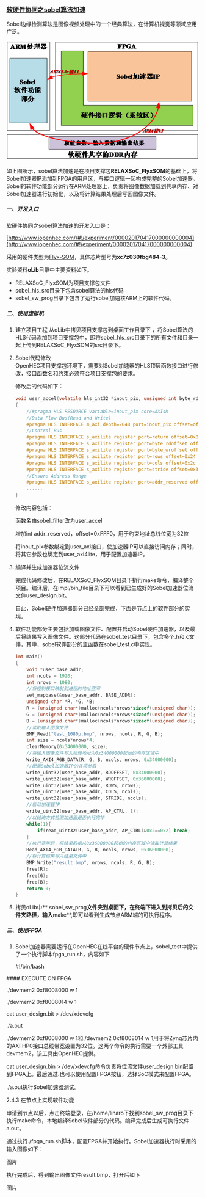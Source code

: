 ### [软硬件协同之sobel算法加速](http://www.iopenhec.com/#!/experiment/000020170417000000000004)

Sobel边缘检测算法是图像视频处理中的一个经典算法，在计算机视觉等领域应用广泛。

![](/assets/sobel_0001.png)

如上图所示，sobel算法加速是在项目支撑包**RELAXSoC\_FlyxSOM**的基础上，将Sobel加速器IP添加到FPGA的用户区，与接口逻辑一起构成完整的Sobel加速器。Sobel的软件功能部分运行在ARM处理器上，负责将图像数据加载到共享内存、对Sobel加速器进行初始化，以及将计算结果处理后写回图像文件。

##### **一、开发入口**

软硬件协同之sobel算法加速的开发入口是：

[http://www.iopenhec.com/\#!/experiment/000020170417000000000004](http://www.iopenhec.com/#!/experiment/000020170417000000000004)

采用的硬件类型为[Flyx-SOM](http://www.iopenhec.com/#!/hardware/000020161019000000000012)，具体芯片型号为**xc7z030fbg484-3**。

实验资料**oLib**目录中主要资料如下。

* RELAXSoC\_FlyxSOM为项目支撑包文件
* sobel\_hls\_src目录下包含sobel算法的hls代码
* sobel\_sw\_prog目录下包含了运行sobel加速核ARM上的软件代码。

##### 二、使用虚拟机

1. 建立项目工程
   从oLib中拷贝项目支撑包到桌面工作目录下
   ，将Sobel算法的HLS代码添加到项目支撑包中，即将sobel\_hls\_src目录下的所有文件和目录一起上传到RELAXSoC\_FlyxSOM的src目录下。
2. Sobel代码修改  
   OpenHEC项目支撑包环境下，需要对Sobel加速器的HLS顶层函数接口进行修改，接口函数名和约束必须符合项目支撑包的要求。

   修改后的代码如下：

   ```c
   void user_accel(volatile hls_int32 *inout_pix, unsigned int byte_rdoffset, unsigned int byte_wroffset, int rows, int cols, int stride, int addr_reserved)  
   {
       //#pragma HLS RESOURCE variable=inout_pix core=AXI4M
       //Data Flow Bus(Read and Write)
       #pragma HLS INTERFACE m_axi depth=2048 port=inout_pix offset=off bundle=user_axi
       //Control Bus
       #pragma HLS INTERFACE s_axilite register port=return offset=0x00 bundle=user_axi4lite
       #pragma HLS INTERFACE s_axilite register port=byte_rdoffset offset=0x14 bundle=user_axi4lite
       #pragma HLS INTERFACE s_axilite register port=byte_wroffset offset=0x1c bundle=user_axi4lite
       #pragma HLS INTERFACE s_axilite register port=rows offset=0x24 bundle=user_axi4lite
       #pragma HLS INTERFACE s_axilite register port=cols offset=0x2c bundle=user_axi4lite
       #pragma HLS INTERFACE s_axilite register port=stride offset=0x34 bundle=user_axi4lite
       //Ensure Address Range
       #pragma HLS INTERFACE s_axilite register port=addr_reserved offset=0xFFF0 bundle=user_axi4lite
       ......
   }
   ```

   修改内容包括：

   函数名由sobel\_filter改为user\_accel

   增加int addr\_reserved，offset=0xFFF0，用于约束地址总线位宽为32位

   将inout\_pix参数绑定到user\_axi接口，使加速器IP可以直接访问内存；同时，将其它参数也绑定到user\_axi4lite，用于配置加速器IP。

3. 编译并生成加速器位流文件

   完成代码修改后，在RELAXSoC\_FlyxSOM目录下执行make命令，编译整个项目。编译后，在impl/bin\_file目录下可以看到已生成好的Sobel加速器位流文件user\_design.bit。

   自此，Sobel硬件加速器部分已经全部完成，下面是节点上的软件部分的实现。

4. 软件功能部分主要包括加载图像文件、配置并启动Sobel硬件加速器，以及最后将结果写入图像文件。这部分代码在sobel\_test目录下，包含多个.h和.c文件，其中，sobel软件部分的主函数在sobel\_test.c中实现。

   ```c
   int main()
   {
       void *user_base_addr;
       int ncols = 1920;
       int nrows = 1080;
       //将控制接口映射到进程的地址空间
       set_mapbase(&user_base_addr, BASE_ADDR);
       unsigned char *R, *G, *B;
       R = (unsigned char*)malloc(ncols*nrows*sizeof(unsigned char));
       G = (unsigned char*)malloc(ncols*nrows*sizeof(unsigned char));
       B = (unsigned char*)malloc(ncols*nrows*sizeof(unsigned char));
       //读取输入图像文件
       BMP_Read("test_1080p.bmp", nrows, ncols, R, G, B);
       int size = ncols*nrows*4;
       clearMemory(0x34000000, size);
       //将输入图像文件写入物理地址为0x34000000起始的内存区域中
       Write_AXI4_RGB_DATA(R, G, B, ncols, nrows, 0x34000000);
       //配置Sobel加速器IP的各项参数
       write_uint32(user_base_addr, RDOFFSET, 0x34000000);
       write_uint32(user_base_addr, WROFFSET, 0x36000000);
       write_uint32(user_base_addr, ROWS, nrows);
       write_uint32(user_base_addr, COLS, ncols);
       write_uint32(user_base_addr, STRIDE, ncols);
       //启动加速器IP
       write_uint32(user_base_addr, AP_CTRL, 1);    
       //以轮询方式检测加速器是否执行完毕
       while(1){
           if(read_uint32(user_base_addr, AP_CTRL)&0x2==0x2) break;
       }
       //执行完毕后，将结果数据从0x36000000起始的内存区域中读取计算结果
       Read_AXI4_RGB_DATA(R, G, B, ncols, nrows, 0x36000000);
       //将计算结果写入结果文件中
       BMP_Write("result.bmp", nrows, ncols, R, G, B);
       free(R);
       free(G);
       free(B);
       return 0;
   }
   ```

5. 拷贝oLib中** sobel\_sw\_prog**文件夹到桌面下，在终端下进入到拷贝后的文件夹路径，输入**make**,即可以看到生成节点ARM端的可执行程序。

##### 三、使用FPGA

1. Sobel加速器需要运行在OpenHEC在线平台的硬件节点上，sobel\_test中提供了一个执行脚本fpga\_run.sh，内容如下

   \#!/bin/bash

\#\#\#\# EXECUTE ON FPGA

./devmem2 0xf8008000 w 1

./devmem2 0xf8008014 w 1

cat user\_design.bit &gt; /dev/xdevcfg

./a.out

./devmem2 0xf8008000 w 1和./devmem2 0xf8008014 w 1用于将Zynq芯片内的AXI HP0接口总线带宽设置为32位。这两个命令的执行需要一个外部工具devmem2，该工具由OpenHEC提供。

cat user\_design.bin &gt; /dev/xdevcfg命令负责将位流文件user\_design.bin配置到FPGA上。最后通过.也可以使用配置FPGA按钮，选择SoC模式来配置FPGA。

./a.out执行Sobel加速器测试。

2.4.3 在节点上实现软件功能

申请到节点以后，点击终端登录，在/home/linaro下找到sobel\_sw\_prog目录下执行make命令，本地编译Sobel软件部分的代码。编译完成后生成可执行文件a.out。

通过执行./fpga\_run.sh脚本，配置FPGA并开始执行。Sobel加速器执行时采用的输入图像如下：

图片

执行完成后，得到输出图像文件result.bmp，打开后如下

图片

